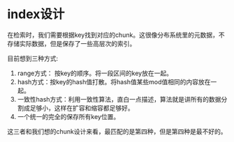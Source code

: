 # index设计



在检索时，我们需要根据key找到对应的chunk。这很像分布系统里的元数据，不存储实际数据，但是保存了一些高层次的索引。

目前想到三种方式:

1. range方式： 按key的顺序。将一段区间的key放在一起。
2. hash方式：按key的hash值打散。将hash值某些mod值相同的内容放在一起。
3. 一致性hash方式：利用一致性算法，直白一点描述，算法就是讲所有的数据分割成足够小，这样在扩容和缩容都足够好。
4. 一个统一的完全的保存所有key位置。

这三者和我们想的chunk设计来看，最匹配的是第四种，但是第四种是最不好的。